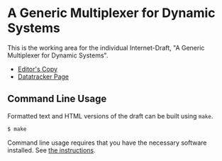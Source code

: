 # A Generic Multiplexer for Dynamic Systems

This is the working area for the individual Internet-Draft, "A Generic Multiplexer for Dynamic Systems".

* [Editor's Copy](https://damjesus.github.io/babel-multix-id/#go.draft-tardis-gmds.html)
* [Datatracker Page](https://datatracker.ietf.org/doc/draft-tardis-gmds)

## Command Line Usage

Formatted text and HTML versions of the draft can be built using `make`.

```sh
$ make
```

Command line usage requires that you have the necessary software installed.  See
[the instructions](https://github.com/martinthomson/i-d-template/blob/main/doc/SETUP.md).

